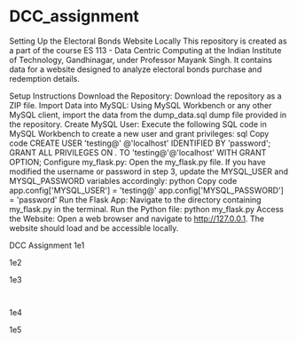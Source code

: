 # DCC_assignment

Setting Up the Electoral Bonds Website Locally
This repository is created as a part of the course ES 113 - Data Centric Computing at the Indian Institute of Technology, Gandhinagar, under Professor Mayank Singh. It contains data for a website designed to analyze electoral bonds purchase and redemption details.

Setup Instructions
Download the Repository:
Download the repository as a ZIP file.
Import Data into MySQL:
Using MySQL Workbench or any other MySQL client, import the data from the dump_data.sql dump file provided in the repository.
Create MySQL User:
Execute the following SQL code in MySQL Workbench to create a new user and grant privileges:
sql
Copy code
CREATE USER 'testing@' @'localhost' IDENTIFIED BY 'password';
GRANT ALL PRIVILEGES ON *.* TO 'testing@'@'localhost' WITH GRANT OPTION;
Configure my_flask.py:
Open the my_flask.py file.
If you have modified the username or password in step 3, update the MYSQL_USER and MYSQL_PASSWORD variables accordingly:
python
Copy code
app.config['MYSQL_USER'] = 'testing@'
app.config['MYSQL_PASSWORD'] = 'password'
Run the Flask App:
Navigate to the directory containing my_flask.py in the terminal.
Run the Python file:
python my_flask.py
Access the Website:
Open a web browser and navigate to http://127.0.0.1.
The website should load and be accessible locally.



DCC Assignment 
 1e1 
  
 
 
 
 
 
1e2 
 
   
1e3
   
  
 	  
 
1e4
   
 
1e5
   
 
 	  
 





